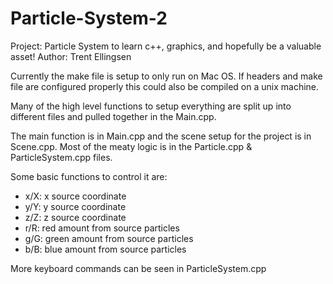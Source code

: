 Particle-System-2
=================

Project: Particle System to learn c++, graphics, and hopefully be a valuable asset!
Author: Trent Ellingsen

Currently the make file is setup to only run on Mac OS. If headers and make file are configured properly this could also be compiled on a unix machine.

Many of the high level functions to setup everything are split up into different files and pulled together in the Main.cpp.

The main function is in Main.cpp and the scene setup for the project is in Scene.cpp. Most of the meaty logic is in the Particle.cpp & ParticleSystem.cpp files.

Some basic functions to control it are:

* x/X: x source coordinate
* y/Y: y source coordinate
* z/Z: z source coordinate
* r/R: red amount from source particles 
* g/G: green amount from source particles
* b/B: blue amount from source particles

More keyboard commands can be seen in ParticleSystem.cpp